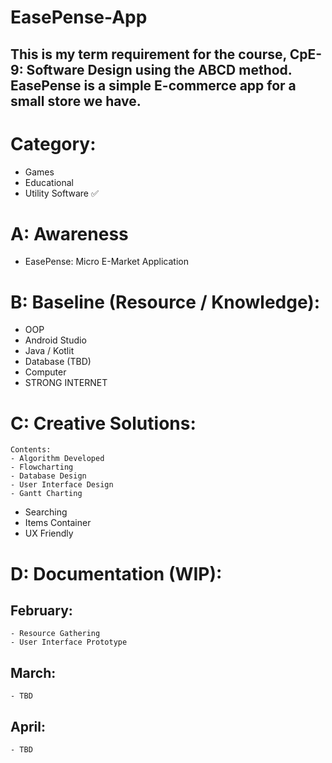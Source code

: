 # EasePense-App
## This is my term requirement for the course, CpE-9: Software Design using the ABCD method. EasePense is a simple E-commerce app for a small store we have.

# Category:

- Games
- Educational 
- Utility Software ✅ 

# A: Awareness

- EasePense: Micro E-Market Application

# B: Baseline (Resource / Knowledge):
- OOP
- Android Studio
- Java / Kotlit
- Database (TBD)
- Computer
- STRONG INTERNET

# C: Creative Solutions:
```
Contents:
- Algorithm Developed
- Flowcharting
- Database Design
- User Interface Design
- Gantt Charting
```
- Searching
- Items Container 
- UX Friendly

# D: Documentation (WIP):

## **February**:
```
- Resource Gathering
- User Interface Prototype
```

## **March**:
```
- TBD
```

## **April**:
```
- TBD
```
